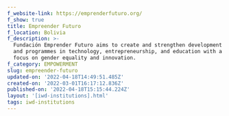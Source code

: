 ```yaml
---
f_website-link: https://emprenderfuturo.org/
f_show: true
title: Empreender Futuro
f_location: Bolivia
f_description: >-
  Fundación Emprender Futuro aims to create and strengthen development projects
  and programmes in technology, entrepreneurship, and education with a high
  focus on gender equality and innovation.
f_category: EMPOWERMENT
slug: empreender-futuro
updated-on: '2022-04-18T14:49:51.485Z'
created-on: '2022-03-01T16:17:12.836Z'
published-on: '2022-04-18T15:15:44.224Z'
layout: '[iwd-institutions].html'
tags: iwd-institutions
---
```



